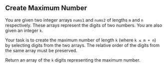 ## Create Maximum Number

You are given two integer arrays `nums1` and `nums2` of lengths `m` and `n` respectively. These arrays represent the digits of two numbers. You are also given an integer `k`.

Your task is to create the maximum number of length `k` (where `k ≤ m + n`) by selecting digits from the two arrays. The relative order of the digits from the same array must be preserved.

Return an array of the `k` digits representing the maximum number.
